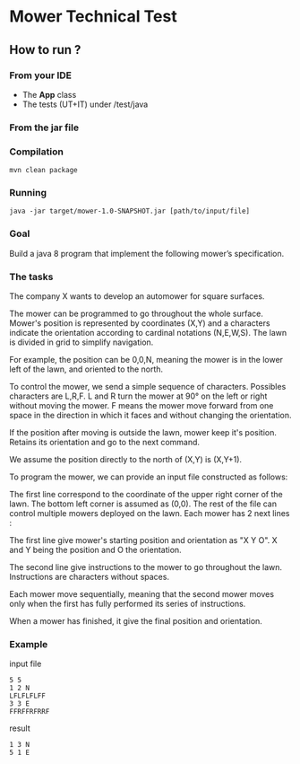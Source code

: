 # Mower Technical Test #

## How to run ? ##

### From your IDE ###

* The **App** class
* The tests (UT+IT) under /test/java

### From the jar file ###

### Compilation ###
```
mvn clean package
```

### Running ###
```
java -jar target/mower-1.0-SNAPSHOT.jar [path/to/input/file]
```

### Goal ###

Build a java 8 program that implement the following mower’s specification.

### The tasks ###

The company X wants to develop an auto­mower for square surfaces.

The mower can be programmed to go throughout the whole surface. Mower's position is represented by coordinates (X,Y) and a characters indicate the orientation according to cardinal notations (N,E,W,S).
The lawn is divided in grid to simplify navigation.

For example, the position can be 0,0,N, meaning the mower is in the lower left of the lawn, and oriented to the north.

To control the mower, we send a simple sequence of characters. Possibles characters are L,R,F. L and R turn the mower at 90° on the left or right without moving the mower. F means the mower move forward from one space in the direction in which it faces and without changing the orientation.

If the position after moving is outside the lawn, mower keep it's position. Retains its orientation and go to the next command.

We assume the position directly to the north of (X,Y) is (X,Y+1).

To program the mower, we can provide an input file constructed as follows:

The first line correspond to the coordinate of the upper right corner of the lawn. The bottom left corner is assumed as (0,0).
The rest of the file can control multiple mowers deployed on the lawn. Each mower has 2 next
lines :

The first line give mower's starting position and orientation as "X Y O". X and Y being the
position and O the orientation.

The second line give instructions to the mower to go throughout the lawn. Instructions are
characters without spaces.

Each mower move sequentially, meaning that the second mower moves only when the first has
fully performed its series of instructions.

When a mower has finished, it give the final position and orientation.

### Example​ ###

input file
```
5 5
1 2 N
LFLFLFLFF
3 3 E
FFRFFRFRRF
```

result
```
1 3 N
5 1 E
```

